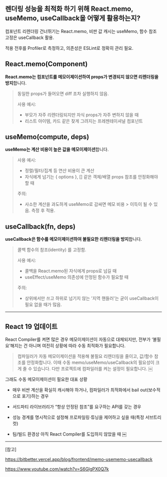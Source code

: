 ## 렌더링 성능을 최적화 하기 위해 React.memo, useMemo, useCallback을 어떻게 활용하는지?

컴포넌트 리렌더링 건너뛰기는 React.memo, 비싼 값 캐시는 useMemo, 함수 참조 고정은 useCallback 활용.

적용 전후를 Profiler로 측정하고, 의존성은 ESLint로 정확히 관리 필요.

## React.memo(Component)

**React.memo는 컴포넌트를 메모이제이션하여 props가 변경되지 않으면 리렌더링을 방지**합니다.

> 동일한 props가 들어오면 diff 조차 실행하지 않음.
>
> 사용 예시:
>
> - 부모가 자주 리렌더링되지만 자식 props가 자주 변하지 않을 때
> - 리스트 아이템, 카드 같은 잦게 그려지는 프레젠테이셔널 컴포넌트

## useMemo(compute, deps)

**useMemo는 계산 비용이 높은 값을 메모이제이션**합니다.

> 사용 예시:
>
> - 정렬/필터/집계 등 연산 비용이 큰 계산
> - 자식에게 넘기는 { options }, [] 같은 객체/배열 props 참조를 안정화해야 할 때
>
> 주의:
>
> - 사소한 계산을 과도하게 useMemo로 감싸면 메모 비용 > 이득이 될 수 있음. 측정 후 적용.

## useCallback(fn, deps)

**useCallback은 함수를 메모이제이션하여 불필요한 리렌더링을 방지**합니다.

> 콜백 함수의 참조(identity) 를 고정함.
>
> 사용 예시:
>
> - 콜백을 React.memo된 자식에게 props로 넘길 때
> - useEffect/useMemo 의존성에 안정된 함수가 필요할 때
>
> 주의:
>
> - 상위에서만 쓰고 하위로 넘기지 않는 '지역 핸들러'는 굳이 useCallback이 필요 없을 때가 많음.

---

## React 19 업데이트

React Compiler를 켜면 많은 경우 메모이제이션이 자동으로 대체되지만, 전부가 ‘불필요’해지는 건 아니며 여전히 상황에 따라 수동 최적화가 필요합니다.

> 컴파일러가 자동 메모이제이션을 적용해 불필요 리렌더링을 줄이고, 값/함수 참조를 안정화합니다.
> 이때 수동 memo/useMemo/useCallback의 필요성이 크게 줄 수 있습니다. 다만 프로젝트에 컴파일러를 켜는 설정이 필요합니다. ￼

그래도 수동 메모이제이션이 필요한 대표 상황

- 매우 비싼 계산을 확실히 캐시해야 하거나, 컴파일러가 최적화에서 bail out(보수적으로 포기)하는 경우

- 서드파티 라이브러리가 “항상 안정된 참조”를 요구하는 API를 갖는 경우

- 성능 경계를 명시적으로 설정해 프로파일링·튜닝을 제어하고 싶을 때(특정 서브트리 컷)

- 팀/빌드 환경상 아직 React Compiler를 도입하지 않았을 때 ￼

---

[참고]

https://bitbetter.vercel.app/blog/frontend/memo-usememo-usecallback

https://www.youtube.com/watch?v=S6GlgPX0Q7k
